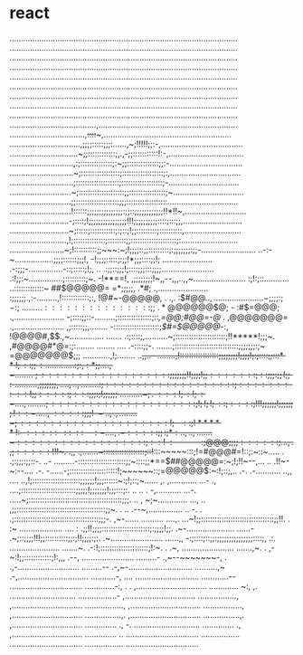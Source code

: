 # react
....................................................................................................
....................................................................................................
....................................................................................................
....................................................................................................
....................................................................................................
....................................................................................................
....................................................................................................
....................................................................................................
....................................................................................................
......................................,.............................................................
.................................,~~::::~~~,........................................................
...............................,;;;;:::::;;;:......,~;!!!!!;;:-,....................................
..............................~;;::::::::::::;,.,-;;:::::::::::!:-,.................................
............................,:;::::::::::::::;:~;;::::::::::::::;;:-................................
............................~;:::::::::::::::::;::::::::::::::::::;:,...............................
............................;:::::::::::::::::::;::::::::::::::::::;-...............................
...........................~;::::::::::::::::::::;;::::::::::::::::;~...............................
...........................;;:::::::::::::::::::;;;::::::::::::::::::...............................
...........................!::::::;;;;;;;;;;;;;;;:;;::;;;;;;;;;;;;!!*!!~,...........................
..........................-;::::;!;;;;;;;;;;;;;;;;!!!;;;;;;;;;;::::;:::;;,..........................
..........................~;:::::;:::::::::::;:;::;!;;:::::::::;::::::::::,.........................
.........................,!;::::::::::::::;::::::::;;::::::::::::::::::::;:.........................
........................~;!::::::::::;;~~~:~;!;;;;::;;:::::::::;:;;;;;;;:;;-........................
..-:-~.................;;;;::::::;;;!,           -!;;;;:::::;:;;!*;;;::::;;!; ......................
.-:;;;-...............-::;:::::;!;,            ..   .:;;::;;;!;::::;;;:::;;;;.......................
.:!;;:~...............;:::::::::;~.        -!**==!,   ,;;;;;;;;!~,,--,,,..,,~.......................
:;!:;::........... ..:::::::::::::~       ##$@@@@@=    =*;;;;;,     .*#;    .,......................
:;;;;;;.,:-.........,!::::::::::::;:,    !@#~-@@@@@,   . .,.       :$#@@$.  .,......................
-;;;;:;-:;~.........:::::::::::::::;;~.  *@@@$@@@$@;  -           :#$=@@@;  .,......................
-;::::;;::-.........;:::::::::::::::;::*,=@@;#@@=-@* .           ,@@@@@@@=  .,......................
,;:::::;;,........ -::::::::::::::::::::;*$#=$@@@@@*-:,          !@@@@#,$$.,~............... .......
.:;::::;,..........~;::::::::::::::::::::::;!!*****!;;;~.       ,#@@@@#*@=:;:........  ........ ....
.-::::;;-.  .......;::::::::::::::::::::::::::::;;;;;;;:;~      =@@@@@@@$;;; ............,!;........
..~~,,..- ........,!:::::::::::::::::;;;;;;;;!;;;;!;:;::::;*;:::*$**!;::;;:............ .:;:,:*;;...
 .,     - ........~;::::::::::::::::::;;;;;;;!!;;;;!;;:::::::;::;;;:;;!;;:. .........   ,;;;;;;;,...
.,.  .  , ........:;::::::::::::::::::;::::::::::!;;:::::;:::;;;:;!;;;;;;~.......... -;.~:::!;:!;:-.
...     ,. .......;::::::::::::::::::::;!;!;!;::;::::;!!!;;;;;;!;;;;;;;!::-  ..... ,   ~:::::;;;!~-.
.,.     ,........-;::::::::::::::::::::!;~~~::;!*****!:~~:::::~~::~::~~~~:-... .,.     -:::::;;:;*:.
.,.     .,.......-::::::::::::::::::;::!~~:~~~~~~~~~~~~~:;$@@@$;;;;::::::;... ,    .   ,;:::::!$!!~.
.,,     .,.......~::::::::::::::::::;::!~~:::~~~~~:::;!=#@@@#=!::;:~::~..... .         .;:;;;:;;::-.
..-     .........-:::::::::::::::::::::;;~::::;;*==$##@@@@@=:~;!;!!~--,... ..          .!!~-~:--....
 .-.      -......-;:::::::::::::::::::::!;~~~~~~::;=@@@@@$:~:!;::;,..    .-.           .-...........
..,,      .... ..,!;:::::::::::::::::::::;;;;;;!;;;::::::~:;!;::;~...... ,.            ,............
...-       ., ....;::::::::::::::::::::::::;;;;;!;;;;;;;!;;;:::;:.  .. ..            . -,...........
...-.        .....~;:::::::::::::::::::::::::::::::::::::::::;;;. .. ,              ~;~.............
 ...,          .. ,;;:::::::::::::::::::::::::::::::::::::::;;~. . ..           .--~,...............
 .. -.          .  .;:::::::::::::::::::::::::::::::::::::;;;-.                ,~-......  ..........
....,.           ...~!;;::::::::::::::::::::::::::::::::;;!!.     .           :~ ...................
.... :              .;;!!;;;;:::::::::::::::::::::;:;;;;!;;.                .~-.....................
......-              .~;::;;;;!!!;;::::::::::;;:;!!;;;;:;:.                .~.......................
......,,               -:;::::;::;;:;;;;;;;;;;;;;;;::::;,                 .:. ......................
.......~.                .-:!;:::::::::::::::::::::;!:~. .               .~, .......................
.......,~.              .    ,-~:!;;::::::::::::;!:,,,                 .--,  .......................
.........-                        .,~--~~~~~~~-,      .               .,-...........................
.........--                                                        .-,~-............................
..........,~                                                      .-,...............................
...........-,                                                      .... ............................
............--                                                      ................................
.............-:, .                                                . ,...............................
.............  ~:,                                                  ,. .............................
.................-                                                  ,...............................
.................,                                                  ,...............................
.................,                                                  ,...............................
.................,                                                  ,...............................
................,.                                                  ,...............................
................,.                                                  ,...............................
.............. .,                                                   -. .............................
.............. .,                                                   ,...............................
.............. ..                                                   ................................
.................                                                   ................................
.................                                                   ................................

